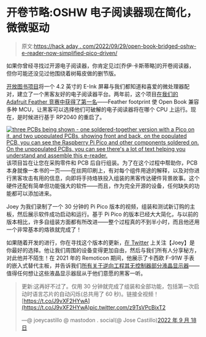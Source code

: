 # 开卷节略:OSHW 电子阅读器现在简化，微微驱动

> 原文:[https://hack aday . com/2022/09/29/open-book-bridged-oshw-e-reader-now-simplified-pico-driven/](https://hackaday.com/2022/09/29/open-book-abridged-oshw-e-reader-now-simplified-pico-driven/)

如果你曾经寻找过开源电子阅读器，你肯定见过[乔伊·卡斯蒂略]的开卷阅读器，但你可能还没见过他围绕着树莓皮做的删节版。

[开放图书项目](https://hackaday.com/2019/10/31/building-an-open-hardware-ebook-reader/)将一个 4.2 英寸的 E-Ink 屏幕与我们都知道和喜爱的微处理器配对，建立了一个黑客友好的电子阅读器平台。两年前，这个项目[在我们的 Adafruit Feather 竞赛中获得了第一名](https://hackaday.com/2020/01/22/winners-of-the-take-flight-with-feather-contest/)——Feather footprint 使 Open Book 兼容多种 MCU，让黑客可以选择他们可破解的电子阅读器将在哪个 CPU 上运行。现在，是时候进行基于 RP2040 的重启了。

[![three PCBs being shown - one soldered-together version with a Pico on it, and two upopulated PCBs, showing front and back, on the populated PCB, you can see the Raspberry Pi Pico and other components soldered on. On the unpopulated PCBs, you can see there's a lot of text helping you understand and assemble this e-reader.](../Images/c93466afed5d72c63dd9c460d7b70b71.png)](https://hackaday.com/wp-content/uploads/2022/09/hadimg_openbook_pico_pic2.jpeg) 该项目旨在让您在采购零件和 PCB 后自行组装。为了在这个过程中帮助你，PCB 本身就像一本书的一页——在丝网印刷上，有对每个组件用途的解释，以及对你进行黑客攻击有用的信息，向即将手持烙铁投入组装的黑客传达硬件背景故事。这个硬件还配有简单但功能强大的软件——而且，作为完全开源的设备，任何缺失的功能都可以添加进来。

Joey 为我们录制了一个 30 分钟的 Pi Pico 版本的视频，组装和测试新订购的主板，然后展示软件成功启动和运行。基于 Pi Pico 的版本已经大大简化，与以前的版本相比，许多自组装方面都有所改进——整个过程真的不到半小时，而且他还用一个非常基本的烙铁就完成了！

如果随着开发的进行，你在寻找这个版本的更新，[在 Twitter](https://twitter.com/josecastillo/) 上关注【Joey】是你最好的选择。他让我们周围的设备变得更加自由，然后与我们所有人分享秘方，对此他并不陌生！在 2021 年的 Remoticon 期间，他展示了卡西欧 F-91W 手表的嵌入式替代主板，并告诉我们[所有关于逆向工程其无控制器部分液晶显示器](https://hackaday.com/2022/02/24/remoticon-2021-joey-castillo-teaches-old-lcds-new-tricks/)——值得任何想让这些液晶显示器屈从于他们意愿的黑客一听。

> 更新:这再好不过了。仅用 30 分钟就完成了组装和全部功能，包括第一次启动时语言芯片的自动闪烁(总共用了 60 秒)。链接全视频！[https://t.co/J9vXF2HYwA](https://t.co/J9vXF2HYwA)pic.twitter.com/z9TsVPcBixT2
> 
> —@ joeycastillo @ mastodon . social(@ Jose Castillo)[2022 年 9 月 18 日](https://twitter.com/josecastillo/status/1571350075208790019?ref_src=twsrc%5Etfw)